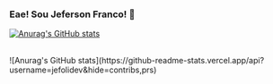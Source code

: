 ### Eae! Sou Jeferson Franco! 👋

[![Anurag's GitHub stats](https://github-readme-stats.vercel.app/api?username=jefolidev)](https://github.com/jefolidev/github-readme-stats)

<div style="display: inline_block"><br>
 ![Anurag's GitHub stats](https://github-readme-stats.vercel.app/api?username=jefolidev&hide=contribs,prs)
</div>


